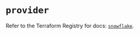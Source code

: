 # `provider`

Refer to the Terraform Registry for docs: [`snowflake`](https://registry.terraform.io/providers/snowflake-labs/snowflake/0.92.0/docs).
